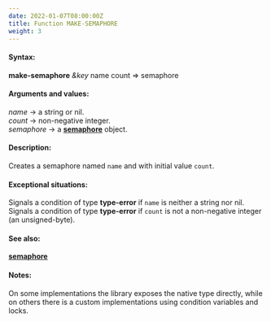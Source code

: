 ```yaml
---
date: 2022-01-07T08:00:00Z
title: Function MAKE-SEMAPHORE
weight: 3
---
```


#### Syntax:

**make-semaphore** *&key* name count => semaphore

#### Arguments and values:

*name* -> a string or nil.\
*count* -> non-negative integer.\
*semaphore* -> a [**semaphore**](../semaphore) object.

#### Description:

Creates a semaphore named `name` and with initial value `count`.

#### Exceptional situations:

Signals a condition of type **type-error** if `name` is neither a
string nor nil.
Signals a condition of type **type-error** if `count` is not a
non-negative integer (an unsigned-byte).

#### See also:

[**semaphore**](../semaphore)

#### Notes:

On some implementations the library exposes the native type directly,
while on others there is a custom implementations using condition
variables and locks.
